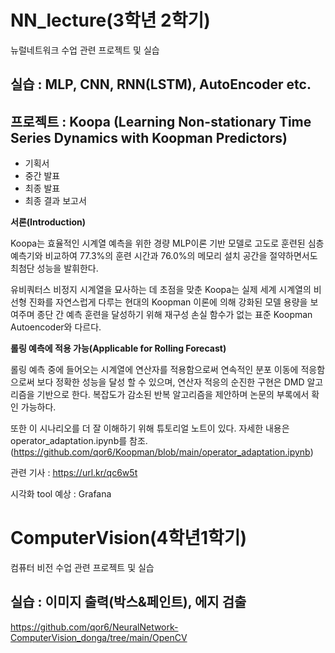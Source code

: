 # NN_lecture(3학년 2학기)
뉴럴네트워크 수업 관련 프로젝트 및 실습

## 실습 : MLP, CNN, RNN(LSTM), AutoEncoder etc.

## 프로젝트 : Koopa (Learning Non-stationary Time Series Dynamics with Koopman Predictors)
- 기획서
- 중간 발표
- 최종 발표
- 최종 결과 보고서

**서론(Introduction)**

Koopa는 효율적인 시계열 예측을 위한 경량 MLP이론 기반 모델로 고도로 훈련된 심층 예측기와 비교하여 77.3%의 훈련 시간과 76.0%의 메모리 설치 공간을 절약하면서도 최첨단 성능을 발휘한다.

유비쿼터스 비정지 시계열을 묘사하는 데 초점을 맞춘 Koopa는 실제 세계 시계열의 비선형 진화를 자연스럽게 다루는 현대의 Koopman 이론에 의해 강화된 모델 용량을 보여주며 종단 간 예측 훈련을 달성하기 위해 재구성 손실 함수가 없는 표준 Koopman Autoencoder와 다르다.

**롤링 예측에 적용 가능(Applicable for Rolling Forecast)**

롤링 예측 중에 들어오는 시계열에 연산자를 적용함으로써 연속적인 분포 이동에 적응함으로써 보다 정확한 성능을 달성 할 수 있으며, 연산자 적응의 순진한 구현은 DMD 알고리즘을 기반으로 한다. 복잡도가 감소된 반복 알고리즘을 제안하며 논문의 부록에서 확인 가능하다.

또한 이 시나리오를 더 잘 이해하기 위해 튜토리얼 노트이 있다. 자세한 내용은 operator_adaptation.ipynb를 참조.(https://github.com/qor6/Koopman/blob/main/operator_adaptation.ipynb)


관련 기사 : https://url.kr/qc6w5t

시각화 tool 예상 : Grafana


# ComputerVision(4학년1학기)
컴퓨터 비전 수업 관련 프로젝트 및 실습

## 실습 : 이미지 출력(박스&페인트), 에지 검출
https://github.com/qor6/NeuralNetwork-ComputerVision_donga/tree/main/OpenCV
